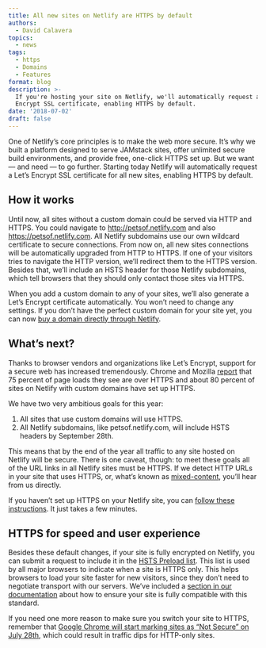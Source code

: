 ```yaml
---
title: All new sites on Netlify are HTTPS by default
authors:
  - David Calavera
topics:
  - news
tags:
  - https
  - Domains
  - Features
format: blog
description: >-
  If you're hosting your site on Netlify, we'll automatically request a Let’s
  Encrypt SSL certificate, enabling HTTPS by default.
date: '2018-07-02'
draft: false
---
```

One of Netlify’s core principles is to make the web more secure. It’s why we built a platform designed to serve JAMstack sites, offer unlimited secure build environments, and provide free, one-click HTTPS set up. But we want — and need — to go further.  Starting today Netlify will automatically request a Let’s Encrypt SSL certificate for all new sites, enabling HTTPS by default.

## How it works

Until now, all sites without a custom domain could be served via HTTP and HTTPS. You could navigate to <http://petsof.netlify.com> and also <https://petsof.netlify.com>. All Netlify subdomains use our own wildcard certificate to secure connections. From now on, all new sites connections will be automatically upgraded from HTTP to HTTPS. If one of your visitors tries to navigate the HTTP version, we’ll redirect them to the HTTPS version. Besides that, we’ll include an HSTS header for those Netlify subdomains, which tell browsers that they should only contact those sites via HTTPS.

When you add a custom domain to any of your sites, we’ll also generate a Let’s Encrypt certificate automatically. You won’t need to change any settings. If you don’t have the perfect custom domain for your site yet, you can now [buy a domain directly through Netlify](/blog/2018/06/19/buy-and-secure-a-custom-domain-through-netlify/).

## What’s next?

Thanks to browser vendors and organizations like Let’s Encrypt, support for a secure web has increased tremendously. Chrome and Mozilla [report](https://scotthelme.co.uk/https-anti-vaxxers/) that 75 percent of page loads they see are over HTTPS and about 80 percent of sites on Netlify with custom domains have set up HTTPS.

We have two very ambitious goals for this year:

1. All sites that use custom domains will use HTTPS.
2. All Netlify subdomains, like petsof.netlify.com, will include HSTS headers by September 28th.

This means that by the end of the year all traffic to any site hosted on Netlify will be secure. There is one caveat, though: to meet these goals all of the URL links in all Netlify sites must be HTTPS.  If we detect HTTP URLs in your site that uses HTTPS, or, what’s known as [mixed-content](https://developers.google.com/web/fundamentals/security/prevent-mixed-content/fixing-mixed-content), you’ll hear from us directly.

If you haven’t set up HTTPS on your Netlify site, you can [follow these instructions](/docs/ssl/). It just takes a few minutes.

## HTTPS for speed and user experience

Besides these default changes, if your site is fully encrypted on Netlify, you can submit a request to include it in the [HSTS Preload list](https://hstspreload.org/). This list is used by all major browsers to indicate when a site is HTTPS only. This helps browsers to load your site faster for new visitors, since they don’t need to negotiate transport with our servers. We’ve included a [section in our documentation](/docs/ssl#hsts-preload) about how to ensure your site is fully compatible with this standard.

If you need one more reason to make sure you switch your site to HTTPS, remember that [Google Chrome will start marking sites as “Not Secure” on July 28th](https://security.googleblog.com/2018/02/a-secure-web-is-here-to-stay.html), which could result in traffic dips for HTTP-only sites.
